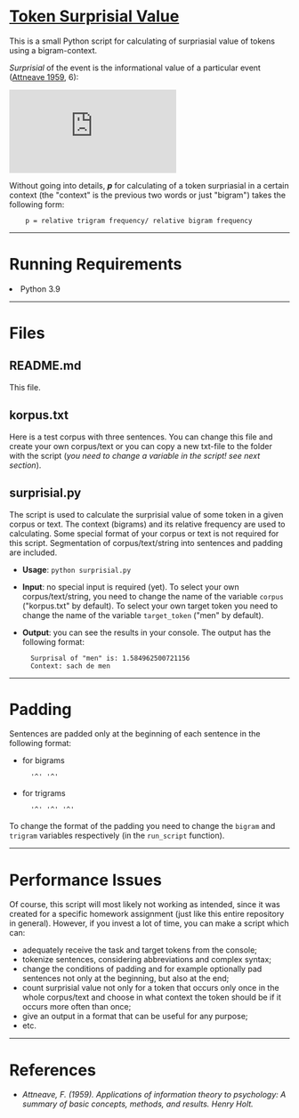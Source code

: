 # [Token Surprisial Value](https://github.com/GeorgStin/Token-Surprisial-Value)

This is a small Python script for calculating of surpriasial value of tokens using a bigram-context. 

*Surprisial* of the event is the informational value of a particular event ([Attneave 1959](https://github.com/GeorgStin/Token-Surprisial-Value/edit/main/README.md#references), 6):

![H](http://www.sciweavers.org/tex2img.php?eq=H%20%3D%20log%20%5Cfrac%7B1%7D%7Bp%7D%20&bc=White&fc=Black&im=jpg&fs=12&ff=arev&edit=0)

Without going into details, ***p*** for calculating of a token surpriasial in a certain context (the "context" is the previous two words or just "bigram") takes the following form:

		p = relative trigram frequency/ relative bigram frequency

***

# Running Requirements

<li> Python 3.9</li>

***

# Files
## README.md
This file.

## korpus.txt
Here is a test corpus with three sentences. You can change this file and create your own corpus/text or you can copy a new txt-file to the folder with the script (*you need to change a variable in the script! see next section*).

## surprisial.py
The script is used to calculate the surprisial value of some token in a given corpus or text. The context (bigrams) and its relative frequency are used to calculating. Some special format of your corpus or text is not required for this script. Segmentation of corpus/text/string into sentences and padding are included.

- **Usage**: `python surprisial.py`
- **Input**: no special input is required (yet). To select your own corpus/text/string, you need to change the name of the variable `corpus` ("korpus.txt" by default). To select your own target token you need to change the name of the variable `target_token` ("men" by default).
- **Output**: you can see the results in your console. The output has the following format:
 
		Surprisal of "men" is: 1.584962500721156
		Context: sach de men		

***

# Padding
Sentences are padded only at the beginning of each sentence in the following format:
- for bigrams

		'^' '^'
- for trigrams

		'^' '^' '^'
To change the format of the padding you need to change the `bigram` and `trigram` variables respectively (in the `run_script` function).

***

# Performance Issues

Of course, this script will most likely not working as intended, since it was created for a specific homework assignment (just like this entire repository in general). However, if you invest a lot of time, you can make a script which can:
- adequately receive the task and target tokens from the console;
- tokenize sentences, considering abbreviations and complex syntax;
- change the conditions of padding and for example optionally pad sentences not only at the beginning, but also at the end;
- count surprisial value not only for a token that occurs only once in the whole corpus/text and choose in what context the token should be if it occurs more often than once;
- give an output in a format that can be useful for any purpose;
- etc.

***

# References
- *Attneave, F. (1959). Applications of information theory to psychology: A summary of basic concepts, methods, and results. Henry Holt.*
